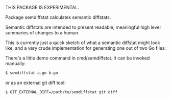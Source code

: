 THIS PACKAGE IS EXPERIMENTAL.

Package semdiffstat calculates semantic diffstats.

Semantic diffstats are intended to present readable, meaningful high level summaries of changes to a human.

This is currently just a quick sketch of what a semantic diffstat might look like, and a very crude implementation for generating one out of two Go files.

There's a little demo command in cmd/semdiffstat. It can be invoked manually:

```bash
$ semdiffstat a.go b.go
```

or as an external git diff tool:

```bash
$ GIT_EXTERNAL_DIFF=/path/to/semdiffstat git diff
```
